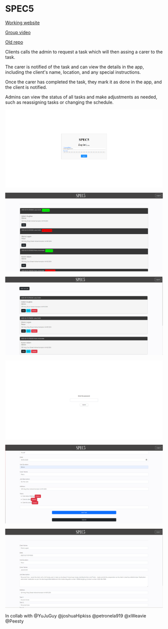 # SPEC5

[Working website](http://drbom.net)

[Group video](https://youtu.be/E7IjRqM01IM)

[Old repo](https://github.com/bomxacalaka/collab_ws)


Clients calls the admin to request a task which will then assing a carer to the task.

The carer is notified of the task and can view the details in the app, including the client's name, location, and any special instructions.

Once the carer has completed the task, they mark it as done in the app, and the client is notified.

Admins can view the status of all tasks and make adjustments as needed, such as reassigning tasks or changing the schedule.


![alt text](https://github.com/bomxacalaka/SPEC5/blob/master/specpics/login.png?raw=true)

![alt text](https://github.com/bomxacalaka/SPEC5/blob/master/specpics/home.png?raw=true)

![alt text](https://github.com/bomxacalaka/SPEC5/blob/master/specpics/adminhome.png?raw=true)

![alt text](https://github.com/bomxacalaka/SPEC5/blob/master/specpics/adminlogin.png?raw=true)

![alt text](https://github.com/bomxacalaka/SPEC5/blob/master/specpics/add.png?raw=true)

![alt text](https://github.com/bomxacalaka/SPEC5/blob/master/specpics/edit.png?raw=true)


In collab with @YuJuGuy @joshuaHipkiss @petronela919 @xWeavie @Peesty
